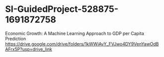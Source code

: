 # SI-GuidedProject-528875-1691872758
Economic Growth: A Machine Learning Approach to GDP per Capita Prediction
 https://drive.google.com/drive/folders/1kWWiAvY_FVJwo4DY9VenYawOdBAFrx5P?usp=drive_link
